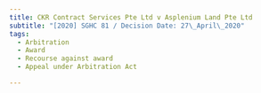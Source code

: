```yaml
---
title: CKR Contract Services Pte Ltd v Asplenium Land Pte Ltd
subtitle: "[2020] SGHC 81 / Decision Date: 27\_April\_2020"
tags:
  - Arbitration
  - Award
  - Recourse against award
  - Appeal under Arbitration Act

---
```

